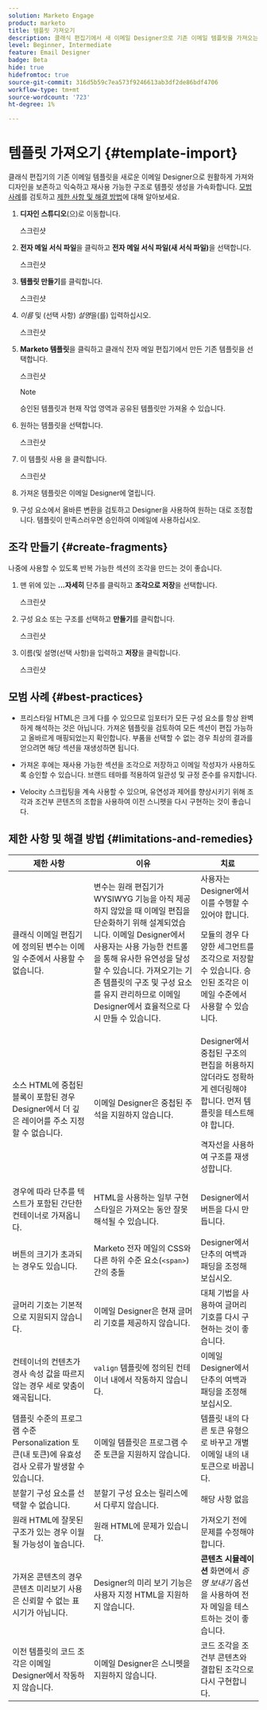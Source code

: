 ```yaml
---
solution: Marketo Engage
product: marketo
title: 템플릿 가져오기
description: 클래식 편집기에서 새 이메일 Designer으로 기존 이메일 템플릿을 가져오는 방법을 알아봅니다.
level: Beginner, Intermediate
feature: Email Designer
badge: Beta
hide: true
hidefromtoc: true
source-git-commit: 316d5b59c7ea573f9246613ab3df2de86bdf4706
workflow-type: tm+mt
source-wordcount: '723'
ht-degree: 1%

---
```


# 템플릿 가져오기 {#template-import}

클래식 편집기의 기존 이메일 템플릿을 새로운 이메일 Designer으로 원활하게 가져와 디자인을 보존하고 익숙하고 재사용 가능한 구조로 템플릿 생성을 가속화합니다. [모범 사례](#best-practices)를 검토하고 [제한 사항 및 해결 방법](#limitations-and-remedies)에 대해 알아보세요.

1. **디자인 스튜디오**(으)로 이동합니다.

   스크린샷

1. **전자 메일 서식 파일**&#x200B;을 클릭하고 **전자 메일 서식 파일(새 서식 파일)**&#x200B;을 선택합니다.

   스크린샷

1. **템플릿 만들기**&#x200B;를 클릭합니다.

   스크린샷

1. _이름_ 및 (선택 사항) _설명_&#x200B;을(를) 입력하십시오.

   스크린샷

1. **Marketo 템플릿**&#x200B;을 클릭하고 클래식 전자 메일 편집기에서 만든 기존 템플릿을 선택합니다.

   스크린샷

   >[!NOTE]
   >
   >승인된 템플릿과 현재 작업 영역과 공유된 템플릿만 가져올 수 있습니다.

1. 원하는 템플릿을 선택합니다.

   스크린샷

1. 이 템플릿 사용 을 클릭합니다.

   스크린샷

1. 가져온 템플릿은 이메일 Designer에 열립니다.

1. 구성 요소에서 올바른 변환을 검토하고 Designer을 사용하여 원하는 대로 조정합니다. 템플릿이 만족스러우면 승인하여 이메일에 사용하십시오.

## 조각 만들기 {#create-fragments}

나중에 사용할 수 있도록 반복 가능한 섹션의 조각을 만드는 것이 좋습니다.

1. 맨 위에 있는 **...자세히** 단추를 클릭하고 **조각으로 저장**&#x200B;을 선택합니다.

   스크린샷

1. 구성 요소 또는 구조를 선택하고 **만들기**&#x200B;를 클릭합니다.

   스크린샷

1. 이름(및 설명(선택 사항)을 입력하고 **저장**&#x200B;을 클릭합니다.

   스크린샷

## 모범 사례 {#best-practices}

* 프리스타일 HTML은 크게 다를 수 있으므로 임포터가 모든 구성 요소를 항상 완벽하게 해석하는 것은 아닙니다. 가져온 템플릿을 검토하여 모든 섹션이 편집 가능하고 올바르게 매핑되었는지 확인합니다. 부품을 선택할 수 없는 경우 최상의 결과를 얻으려면 해당 섹션을 재생성하면 됩니다.

* 가져온 후에는 재사용 가능한 섹션을 조각으로 저장하고 이메일 작성자가 사용하도록 승인할 수 있습니다. 브랜드 테마를 적용하여 일관성 및 규정 준수를 유지합니다.

* Velocity 스크립팅을 계속 사용할 수 있으며, 유연성과 제어를 향상시키기 위해 조각과 조건부 콘텐츠의 조합을 사용하여 이전 스니펫을 다시 구현하는 것이 좋습니다.

## 제한 사항 및 해결 방법 {#limitations-and-remedies}

<table><thead>
  <tr>
    <th>제한 사항</th>
    <th>이유</th>
    <th>치료</th>
  </tr></thead>
<tbody>
  <tr>
    <td>클래식 이메일 편집기에 정의된 변수는 이메일 수준에서 사용할 수 없습니다.</td>
    <td>변수는 원래 편집기가 WYSIWYG 기능을 아직 제공하지 않았을 때 이메일 편집을 단순화하기 위해 설계되었습니다. 이메일 Designer에서 사용자는 사용 가능한 컨트롤을 통해 유사한 유연성을 달성할 수 있습니다. 가져오기는 기존 템플릿의 구조 및 구성 요소를 유지 관리하므로 이메일 Designer에서 효율적으로 다시 만들 수 있습니다.</td>
    <td>사용자는 Designer에서 이를 수행할 수 있어야 합니다. <p>
    모듈의 경우 다양한 세그먼트를 조각으로 저장할 수 있습니다. 승인된 조각은 이메일 수준에서 사용할 수 있습니다.</td>
  </tr>
  <tr>
    <td>소스 HTML에 중첩된 블록이 포함된 경우 Designer에서 더 깊은 레이어를 주소 지정할 수 없습니다.</td>
    <td>이메일 Designer은 중첩된 주석을 지원하지 않습니다.</td>
    <td>Designer에서 중첩된 구조의 편집을 허용하지 않더라도 정확하게 렌더링해야 합니다. 먼저 템플릿을 테스트해야 합니다.<p>
    격자선을 사용하여 구조를 재생성합니다.</td>
  </tr>
  <tr>
    <td>경우에 따라 단추를 텍스트가 포함된 간단한 컨테이너로 가져옵니다.</td>
    <td>HTML을 사용하는 일부 구현 스타일은 가져오는 동안 잘못 해석될 수 있습니다.</td>
    <td>Designer에서 버튼을 다시 만듭니다.</td>
  </tr>
  <tr>
    <td>버튼의 크기가 초과되는 경우도 있습니다.</td>
    <td>Marketo 전자 메일의 CSS와 다른 하위 수준 요소(<code>&lt;span&gt;</code>) 간의 충돌</td>
    <td>Designer에서 단추의 여백과 패딩을 조정해 보십시오.</td>
  </tr>
  <tr>
    <td>글머리 기호는 기본적으로 지원되지 않습니다.</td>
    <td>이메일 Designer은 현재 글머리 기호를 제공하지 않습니다.</td>
    <td>대체 기법을 사용하여 글머리 기호를 다시 구현하는 것이 좋습니다.</td>
  </tr>
  <tr>
    <td>컨테이너의 컨텐츠가 경사 속성 값을 따르지 않는 경우 세로 맞춤이 왜곡됩니다.</td>
    <td><code>valign</code> 템플릿에 정의된 컨테이너 내에서 작동하지 않습니다.</td>
    <td>이메일 Designer에서 단추의 여백과 패딩을 조정해 보십시오.</td>
  </tr>
  <tr>
    <td>템플릿 수준의 프로그램 수준 Personalization 토큰(내 토큰)에 유효성 검사 오류가 발생할 수 있습니다.</td>
    <td>이메일 템플릿은 프로그램 수준 토큰을 지원하지 않습니다.</td>
    <td>템플릿 내의 다른 토큰 유형으로 바꾸고 개별 이메일 내의 내 토큰으로 바꿉니다.</td>
  </tr>
  <tr>
    <td>분할기 구성 요소를 선택할 수 없습니다.</td>
    <td>분할기 구성 요소는 릴리스에서 다루지 않습니다.</td>
    <td>해당 사항 없음</td>
  </tr>
  <tr>
    <td>원래 HTML에 잘못된 구조가 있는 경우 이월될 가능성이 높습니다.</td>
    <td>원래 HTML에 문제가 있습니다.</td>
    <td>가져오기 전에 문제를 수정해야 합니다.</td>
  </tr>
  <tr>
    <td>가져온 콘텐츠의 경우 콘텐츠 미리보기 사용은 신뢰할 수 없는 표시기가 아닙니다.</td>
    <td>Designer의 미리 보기 기능은 사용자 지정 HTML을 지원하지 않습니다.</td>
    <td><b>콘텐츠 시뮬레이션</b> 화면에서 <i>증명 보내기</i> 옵션을 사용하여 전자 메일을 테스트하는 것이 좋습니다.</td>
  </tr>
  <tr>
    <td>이전 템플릿의 코드 조각은 이메일 Designer에서 작동하지 않습니다.</td>
    <td>이메일 Designer은 스니펫을 지원하지 않습니다.</td>
    <td>코드 조각을 조건부 콘텐츠와 결합된 조각으로 다시 구현합니다.</td>
  </tr>
</tbody></table>
